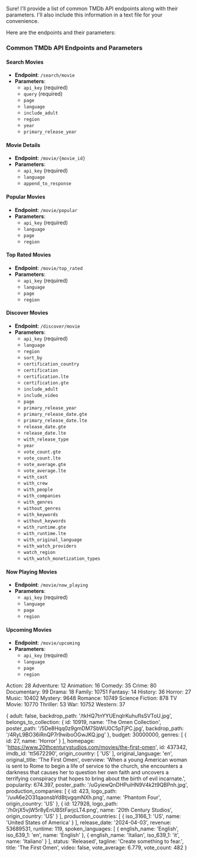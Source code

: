 Sure! I'll provide a list of common TMDb API endpoints along with their parameters. I'll also include this information in a text file for your convenience.

Here are the endpoints and their parameters:

### Common TMDb API Endpoints and Parameters

#### Search Movies

- **Endpoint**: `/search/movie`
- **Parameters**:
  - `api_key` (required)
  - `query` (required)
  - `page`
  - `language`
  - `include_adult`
  - `region`
  - `year`
  - `primary_release_year`

#### Movie Details

- **Endpoint**: `/movie/{movie_id}`
- **Parameters**:
  - `api_key` (required)
  - `language`
  - `append_to_response`

#### Popular Movies

- **Endpoint**: `/movie/popular`
- **Parameters**:
  - `api_key` (required)
  - `language`
  - `page`
  - `region`

#### Top Rated Movies

- **Endpoint**: `/movie/top_rated`
- **Parameters**:
  - `api_key` (required)
  - `language`
  - `page`
  - `region`

#### Discover Movies

- **Endpoint**: `/discover/movie`
- **Parameters**:
  - `api_key` (required)
  - `language`
  - `region`
  - `sort_by`
  - `certification_country`
  - `certification`
  - `certification.lte`
  - `certification.gte`
  - `include_adult`
  - `include_video`
  - `page`
  - `primary_release_year`
  - `primary_release_date.gte`
  - `primary_release_date.lte`
  - `release_date.gte`
  - `release_date.lte`
  - `with_release_type`
  - `year`
  - `vote_count.gte`
  - `vote_count.lte`
  - `vote_average.gte`
  - `vote_average.lte`
  - `with_cast`
  - `with_crew`
  - `with_people`
  - `with_companies`
  - `with_genres`
  - `without_genres`
  - `with_keywords`
  - `without_keywords`
  - `with_runtime.gte`
  - `with_runtime.lte`
  - `with_original_language`
  - `with_watch_providers`
  - `watch_region`
  - `with_watch_monetization_types`

#### Now Playing Movies

- **Endpoint**: `/movie/now_playing`
- **Parameters**:
  - `api_key` (required)
  - `language`
  - `page`
  - `region`

#### Upcoming Movies

- **Endpoint**: `/movie/upcoming`
- **Parameters**:
  - `api_key` (required)
  - `language`
  - `page`
  - `region`

Action: 28
Adventure: 12
Animation: 16
Comedy: 35
Crime: 80
Documentary: 99
Drama: 18
Family: 10751
Fantasy: 14
History: 36
Horror: 27
Music: 10402
Mystery: 9648
Romance: 10749
Science Fiction: 878
TV Movie: 10770
Thriller: 53
War: 10752
Western: 37


{
  adult: false,
  backdrop_path: '/tkHQ7tnYYUEnqlrKuhufIsSVToU.jpg',
  belongs_to_collection: {
    id: 10919,
    name: 'The Omen Collection',
    poster_path: '/5De8Hqq0z9gmDM7SbWU0C5pTjPC.jpg',
    backdrop_path: '/4RyL9BO36iRnQP7r9wiboOGwJKQ.jpg'
  },
  budget: 30000000,
  genres: [ { id: 27, name: 'Horror' } ],
  homepage: 'https://www.20thcenturystudios.com/movies/the-first-omen',
  id: 437342,
  imdb_id: 'tt5672290',
  origin_country: [ 'US' ],
  original_language: 'en',
  original_title: 'The First Omen',
  overview: 'When a young American woman is sent to Rome to begin a life of service to the church, she encounters a darkness that causes her to question her own faith and uncovers a terrifying conspiracy that hopes to bring about the birth of evil incarnate.',
  popularity: 674.397,
  poster_path: '/uGyiewQnDHPuiHN9V4k2t9QBPnh.jpg',
  production_companies: [
    {
      id: 423,
      logo_path: '/uvA6e2O31qaonsbYd8tjvgqmNXh.png',
      name: 'Phantom Four',
      origin_country: 'US'
    },
    {
      id: 127928,
      logo_path: '/h0rjX5vjW5r8yEnUBStFarjcLT4.png',
      name: '20th Century Studios',
      origin_country: 'US'
    }
  ],
  production_countries: [ { iso_3166_1: 'US', name: 'United States of America' } ],
  release_date: '2024-04-03',
  revenue: 53689531,
  runtime: 119,
  spoken_languages: [
    { english_name: 'English', iso_639_1: 'en', name: 'English' },
    { english_name: 'Italian', iso_639_1: 'it', name: 'Italiano' }
  ],
  status: 'Released',
  tagline: 'Create something to fear.',
  title: 'The First Omen',
  video: false,
  vote_average: 6.779,
  vote_count: 482
}


